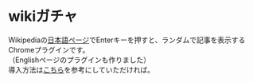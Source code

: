 # wikiガチャ
Wikipediaの[日本語ページ](https://ja.wikipedia.org/wiki/)でEnterキーを押すと、ランダムで記事を表示するChromeプラグインです。  
（Englishページのプラグインも作りました）  
導入方法は[こちら](https://pro-broccoli.com/2022/09/23/wiki_gacha/)を参考にしていただければ。
